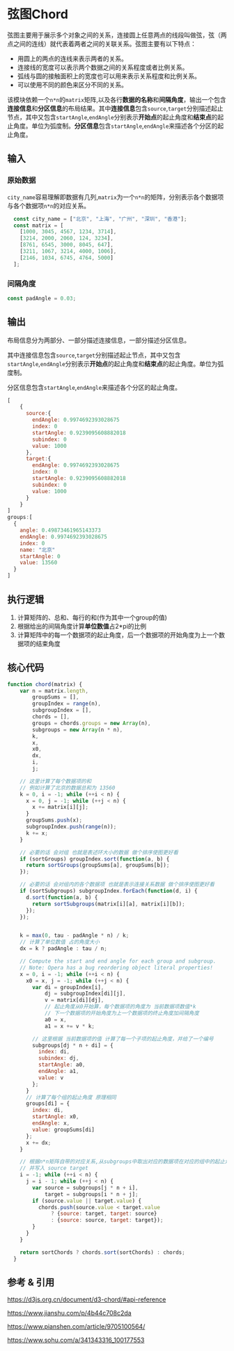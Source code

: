 # 弦图Chord

<RecoDemo>
  <Demo-Chord slot="demo" />
  <template slot="code-template">
    <<< @/docs/.vuepress/components/Demo/Chord.vue?template
  </template>
  <template slot="code-script">
    <<< @/docs/.vuepress/components/Demo/Chord.vue?script
  </template>
  <template slot="code-style">
    <<< @/docs/.vuepress/components/Demo/Chord.vue?style
  </template>
</RecoDemo>

弦图主要用于展示多个对象之间的关系，连接圆上任意两点的线段叫做弦，弦（两点之间的连线）就代表着两者之间的关联关系。弦图主要有以下特点：

+ 用圆上的两点的连线来表示两者的关系。
+ 连接线的宽度可以表示两个数据之间的关系程度或者比例关系。
+ 弧线与圆的接触面积上的宽度也可以用来表示关系程度和比例关系。
+ 可以使用不同的颜色来区分不同的关系。

该模块依赖一个`n*n`的`matrix`矩阵,以及各行**数据的名称**和**间隔角度**，输出一个包含**连接信息**和**分区信息**的布局结果。其中**连接信息**包含`source`,`target`分别描述起止节点，其中又包含`startAngle`,`endAngle`分别表示**开始点**的起止角度和**结束点**的起止角度。单位为弧度制。**分区信息**包含`startAngle`,`endAngle`来描述各个分区的起止角度。

## 输入

### 原始数据

`city_name`容易理解即数据有几列,`matrix`为一个`n*n`的矩阵，分别表示各个数据项与各个数据项`n*n`的对应关系。

```javascript
  const city_name = ["北京", "上海", "广州", "深圳", "香港"];
  const matrix = [
    [1000, 3045, 4567, 1234, 3714],
    [3214, 2000, 2060, 124, 3234],
    [8761, 6545, 3000, 8045, 647],
    [3211, 1067, 3214, 4000, 1006],
    [2146, 1034, 6745, 4764, 5000]
  ];
```

### 间隔角度

```javascript
const padAngle = 0.03;
```

## 输出

布局信息分为两部分、一部分描述连接信息，一部分描述分区信息。

其中连接信息包含`source`,`target`分别描述起止节点，其中又包含`startAngle`,`endAngle`分别表示**开始点**的起止角度和**结束点**的起止角度。单位为弧度制。

分区信息包含`startAngle`,`endAngle`来描述各个分区的起止角度。

```javascript
[
    {
      source:{
        endAngle: 0.9974692393028675
        index: 0
        startAngle: 0.9239095608882018
        subindex: 0
        value: 1000
      },
      target:{
        endAngle: 0.9974692393028675
        index: 0
        startAngle: 0.9239095608882018
        subindex: 0
        value: 1000
      }
    }
]
groups:[
  {
    angle: 0.49873461965143373
    endAngle: 0.9974692393028675
    index: 0
    name: "北京"
    startAngle: 0
    value: 13560
  }
]
```

## 执行逻辑

1. 计算矩阵的、总和、每行的和(作为其中一个group的值)
2. 根据给出的间隔角度计算**单位数值**占2*pi的比例
3. 计算矩阵中的每一个数据项的起止角度，后一个数据项的开始角度为上一个数据项的结束角度

## 核心代码

```javascript
function chord(matrix) {
    var n = matrix.length,
        groupSums = [],
        groupIndex = range(n),
        subgroupIndex = [],
        chords = [],
        groups = chords.groups = new Array(n),
        subgroups = new Array(n * n),
        k,
        x,
        x0,
        dx,
        i,
        j;

    // 这里计算了每个数据项的和
    // 例如计算了北京的数据总和为 13560
    k = 0, i = -1; while (++i < n) {
      x = 0, j = -1; while (++j < n) {
        x += matrix[i][j];
      }
      groupSums.push(x);
      subgroupIndex.push(range(n));
      k += x;
    }

    // 必要的话 会对组 也就是表述环大小的数据 做个排序使图更好看
    if (sortGroups) groupIndex.sort(function(a, b) {
      return sortGroups(groupSums[a], groupSums[b]);
    });

    // 必要的话 会对组内的各个数据项 也就是表示连接关系数据 做个排序使图更好看
    if (sortSubgroups) subgroupIndex.forEach(function(d, i) {
      d.sort(function(a, b) {
        return sortSubgroups(matrix[i][a], matrix[i][b]);
      });
    });


    k = max(0, tau - padAngle * n) / k;
    // 计算了单位数值 占的角度大小
    dx = k ? padAngle : tau / n;

    // Compute the start and end angle for each group and subgroup.
    // Note: Opera has a bug reordering object literal properties!
    x = 0, i = -1; while (++i < n) {
      x0 = x, j = -1; while (++j < n) {
        var di = groupIndex[i],
            dj = subgroupIndex[di][j],
            v = matrix[di][dj],
            // 起止角度从0开始算，每个数据项的角度为 当前数据项数值*k
            // 下一个数据项的开始角度为上一个数据项的终止角度加间隔角度
            a0 = x,
            a1 = x += v * k;

        // 这里根据 当前数据项的值 计算了每一个子项的起止角度，并给了一个编号
        subgroups[dj * n + di] = {
          index: di,
          subindex: dj,
          startAngle: a0,
          endAngle: a1,
          value: v
        };
      }
      // 计算了每个组的起止角度 原理相同
      groups[di] = {
        index: di,
        startAngle: x0,
        endAngle: x,
        value: groupSums[di]
      };
      x += dx;
    }

    // 根据n*n矩阵自带的对应关系,从subgroups中取出对应的数据项在对应的组中的起止角度。
    // 并写入 source target
    i = -1; while (++i < n) {
      j = i - 1; while (++j < n) {
        var source = subgroups[j * n + i],
            target = subgroups[i * n + j];
        if (source.value || target.value) {
          chords.push(source.value < target.value
              ? {source: target, target: source}
              : {source: source, target: target});
        }
      }
    }

    return sortChords ? chords.sort(sortChords) : chords;
  }

```

## 参考 & 引用

https://d3js.org.cn/document/d3-chord/#api-reference

https://www.jianshu.com/p/4b44c708c2da

https://www.pianshen.com/article/9705100564/

https://www.sohu.com/a/341343316_100177553